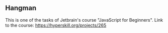 ## Hangman
This is one of the tasks of Jetbrain's course "JavaScript for Beginners". Link to the course: https://hyperskill.org/projects/265